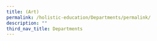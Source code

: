 ```yaml
---
title: (Art)
permalink: /holistic-education/Departments/permalink/
description: ""
third_nav_title: Departments
---
```

